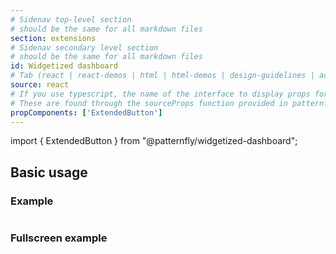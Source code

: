 ```yaml
---
# Sidenav top-level section
# should be the same for all markdown files
section: extensions
# Sidenav secondary level section
# should be the same for all markdown files
id: Widgetized dashboard
# Tab (react | react-demos | html | html-demos | design-guidelines | accessibility)
source: react
# If you use typescript, the name of the interface to display props for
# These are found through the sourceProps function provided in patternfly-docs.source.js
propComponents: ['ExtendedButton']
---
```


import { ExtendedButton } from "@patternfly/widgetized-dashboard";

## Basic usage

### Example

```js file="./Basic.tsx"

```

### Fullscreen example

```js file="./Basic.tsx" isFullscreen

```
